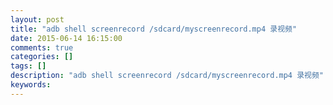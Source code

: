 ```yaml
---
layout: post
title: "adb shell screenrecord /sdcard/myscreenrecord.mp4 录视频"
date: 2015-06-14 16:15:00 
comments: true
categories: []
tags: []
description: "adb shell screenrecord /sdcard/myscreenrecord.mp4 录视频"
keywords: 
---
```





